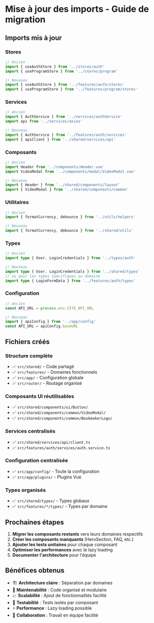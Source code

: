 # Mise à jour des imports - Guide de migration

## Imports mis à jour

### Stores
```typescript
// Ancien
import { useAuthStore } from '../stores/auth'
import { useProgramStore } from '../stores/program'

// Nouveau
import { useAuthStore } from '../features/auth/stores'
import { useProgramStore } from '../features/program/stores'
```

### Services
```typescript
// Ancien
import { AuthService } from '../services/authService'
import api from '../services/axios'

// Nouveau
import { AuthService } from '../features/auth/services'
import { apiClient } from '../shared/services/api'
```

### Composants
```typescript
// Ancien
import Header from '../components/Header.vue'
import VideoModal from '../components/modal/VideoModal.vue'

// Nouveau
import { Header } from '../shared/components/layout'
import { VideoModal } from '../shared/components/common'
```

### Utilitaires
```typescript
// Ancien
import { formatCurrency, debounce } from '../utils/helpers'

// Nouveau
import { formatCurrency, debounce } from '../shared/utils'
```

### Types
```typescript
// Ancien
import type { User, LoginCredentials } from '../types/auth'

// Nouveau
import type { User, LoginCredentials } from '../shared/types'
// ou pour les types spécifiques au domaine
import type { LoginFormData } from '../features/auth/types'
```

### Configuration
```typescript
// Ancien
const API_URL = process.env.VITE_API_URL

// Nouveau
import { apiConfig } from '../app/config'
const API_URL = apiConfig.baseURL
```

## Fichiers créés

### Structure complète
- ✅ `src/shared/` - Code partagé
- ✅ `src/features/` - Domaines fonctionnels
- ✅ `src/app/` - Configuration globale
- ✅ `src/router/` - Routage organisé

### Composants UI réutilisables
- ✅ `src/shared/components/ui/Button/`
- ✅ `src/shared/components/common/VideoModal/`
- ✅ `src/shared/components/common/BookmakerLogo/`

### Services centralisés
- ✅ `src/shared/services/api/client.ts`
- ✅ `src/features/auth/services/auth.service.ts`

### Configuration centralisée
- ✅ `src/app/config/` - Toute la configuration
- ✅ `src/app/plugins/` - Plugins Vue

### Types organisés
- ✅ `src/shared/types/` - Types globaux
- ✅ `src/features/*/types/` - Types par domaine

## Prochaines étapes

1. **Migrer les composants restants** vers leurs domaines respectifs
2. **Créer les composants manquants** (HeroSection, FAQ, etc.)
3. **Ajouter les tests unitaires** pour chaque composant
4. **Optimiser les performances** avec le lazy loading
5. **Documenter l'architecture** pour l'équipe

## Bénéfices obtenus

- 🏗️ **Architecture claire** : Séparation par domaines
- 🔧 **Maintenabilité** : Code organisé et modulaire  
- 📈 **Scalabilité** : Ajout de fonctionnalités facilité
- 🧪 **Testabilité** : Tests isolés par composant
- ⚡ **Performance** : Lazy loading possible
- 👥 **Collaboration** : Travail en équipe facilité
